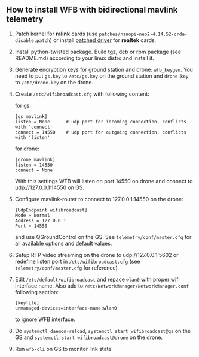 How to install WFB with bidirectional mavlink telemetry
-------------------------------------------------------
1. Patch kernel for **ralink** cards (use `patches/nanopi-neo2-4.14.52-crda-disable.patch`) or install [patched driver](https://github.com/svpcom/rtl8812au) for **realtek** cards.
2. Install python-twisted package. Build tgz, deb or rpm package (see README.md) according to your linux distro and install it.
3. Generate encryption keys for ground station and drone: `wfb_keygen`. You need to put `gs.key` to `/etc/gs.key` on the ground station and `drone.key` to `/etc/drone.key` on the drone.
4. Create `/etc/wifibroadcast.cfg` with following content:

   for gs:
   ```
   [gs_mavlink]
   listen = None      # udp port for incoming connection, conflicts with 'connect'
   connect = 14550    # udp port for outgoing connection, conflicts with 'listen'
   ```
   for drone:
   ```
   [drone_mavlink]
   listen = 14550
   connect = None
   ```
   With this settings WFB will listen on port 14550 on drone and connect to udp://127.0.0.1:14550 on GS.
5. Configure mavlink-router to connect to 127.0.0.1:14550 on the drone:
   ```
   [UdpEndpoint wifibroadcast]
   Mode = Normal
   Address = 127.0.0.1
   Port = 14550
   ```
   and use QGroundControl on the GS.
   See `telemetry/conf/master.cfg` for all available options and default values.
6. Setup RTP video streaming on the drone to udp://127.0.0.1:5602 or redefine listen port in `/etc/wifibroadcast.cfg` (see `telemetry/conf/master.cfg` for reference)
7. Edit `/etc/default/wifibroadcast` and repace `wlan0` with proper wifi interface name. Also add to `/etc/NetworkManager/NetworkManager.conf` following section:
   ```
   [keyfile]
   unmanaged-devices=interface-name:wlan0
   ```
   to ignore WFB interface.
8. Do `systemctl daemon-reload`, `systemctl start wifibroadcast@gs` on the GS and `systemctl start wifibroadcast@drone` on the drone.
9. Run `wfb-cli` on GS to monitor link state